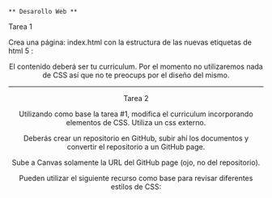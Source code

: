 	** Desarollo Web **

Tarea 1 

Crea una página: index.html con la estructura de las nuevas etiquetas de html 5 :   <header> <nav> <aside> <article> <section> <footer>  

El contenido deberá ser tu curriculum. Por el momento no utilizaremos nada de CSS así que no te preocups por el diseño del mismo. 


----------------------------------------------------------------------------------------------------------------------------------------------

 Tarea 2 

Utilizando como base la tarea #1, modifica el curriculum incorporando elementos de CSS. Utiliza un css externo.

Deberás crear un repositorio en GitHub, subir ahí los documentos y convertir el repositorio a un GitHub page. 

Sube a Canvas solamente la URL del GitHub page (ojo, no del repositorio). 

Pueden utilizar el siguiente recurso como base para revisar diferentes estilos de CSS:
